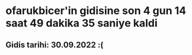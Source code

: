 # ofarukbicer'in gidisine son 4 gun 14 saat 49 dakika 35 saniye kaldi

## Gidis tarihi: 30.09.2022 :(